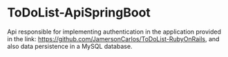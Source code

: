 # ToDoList-ApiSpringBoot
 Api responsible for implementing authentication in the application provided in the link: https://github.com/JamersonCarlos/ToDoList-RubyOnRails, and also data persistence in a MySQL database.

